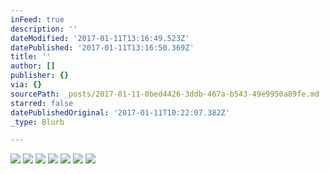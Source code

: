 ```yaml
---
inFeed: true
description: ''
dateModified: '2017-01-11T13:16:49.523Z'
datePublished: '2017-01-11T13:16:50.369Z'
title: ''
author: []
publisher: {}
via: {}
sourcePath: _posts/2017-01-11-0bed4426-3ddb-467a-b543-49e9950a89fe.md
starred: false
datePublishedOriginal: '2017-01-11T10:22:07.382Z'
_type: Blurb

---
```

![](https://imgflo.herokuapp.com/graph/2b2431f8e7ba7b0/18b9bd5e7f1fc88f6475f06354b0c62c/croprotate.jpg?cropheight=2187&cropwidth=3510&degrees=0&input=https%3A%2F%2Fthe-grid-user-content.s3-us-west-2.amazonaws.com%2Fd11914c7-8b3d-4d04-801d-13184a968bf8.jpg&x=0&y=0)
![](https://imgflo.herokuapp.com/graph/2b2431f8e7ba7b0/b568ca4cb063abdb7e5c38238b17aae2/croprotate.jpg?cropheight=2591&cropwidth=3872&degrees=0&input=https%3A%2F%2Fthe-grid-user-content.s3-us-west-2.amazonaws.com%2Ffc35feeb-f23c-4d6b-b0a2-264e0f09429d.jpg&x=0&y=0)
![](https://imgflo.herokuapp.com/graph/2b2431f8e7ba7b0/5f51b07490d66bf67654267939ea30a4/croprotate.jpg?cropheight=2591&cropwidth=3872&degrees=0&input=https%3A%2F%2Fthe-grid-user-content.s3-us-west-2.amazonaws.com%2Ff3f581ba-6f51-4e9c-97cf-9f61cab89b26.jpg&x=0&y=0)
![](https://the-grid-user-content.s3-us-west-2.amazonaws.com/024b17db-e650-4bdf-99a4-0d530b58e8d4.jpg)
![](https://the-grid-user-content.s3-us-west-2.amazonaws.com/ff32e814-e27f-4d17-a4d6-6c3be1a2f6c8.jpg)
![](https://the-grid-user-content.s3-us-west-2.amazonaws.com/d96d6d12-bc45-4ae9-81b4-113a373583f0.jpg)
![](https://the-grid-user-content.s3-us-west-2.amazonaws.com/678cf064-6410-4475-982c-38ce758854f8.jpg)